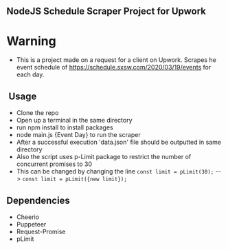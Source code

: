 ## NodeJS Schedule Scraper Project for Upwork

# Warning
- This is a project made on a request for a client on Upwork. Scrapes he event schedule of https://schedule.sxsw.com/2020/03/19/events for each day.

##  Usage

- Clone the repo
- Open up a terminal in the same directory
- run npm install to install packages
- node main.js {Event Day} to run the scraper 
- After a successful execution 'data.json' file should be outputted in same directory
- Also the script uses p-Limit package to restrict the number of concurrent promises to 30
- This can be changed by changing the line
 `const limit = pLimit(30);` -- > `const limit = pLimit({new limit});`

## Dependencies

- Cheerio
- Puppeteer
- Request-Promise
- pLimit


